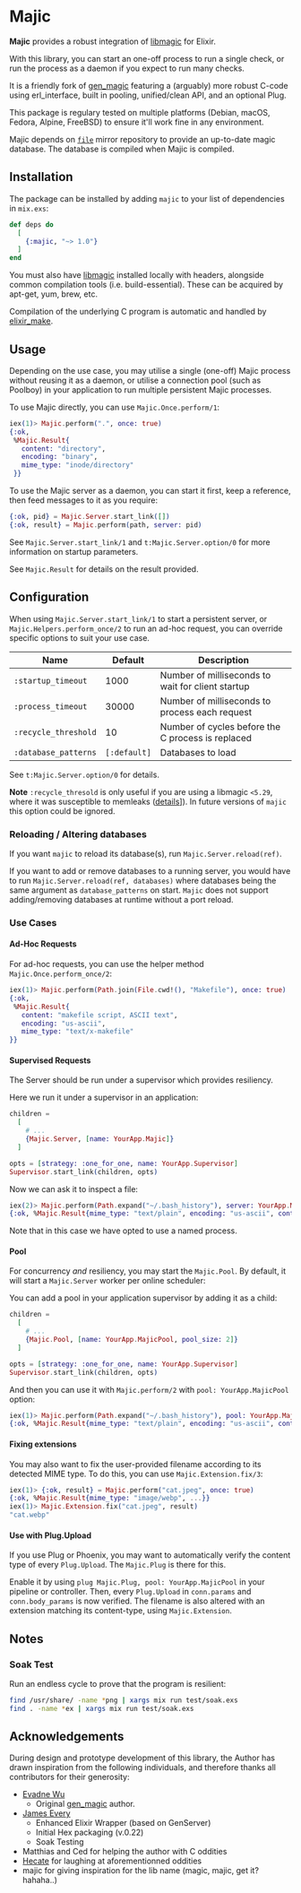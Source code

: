 # Majic

**Majic** provides a robust integration of [libmagic](http://man7.org/linux/man-pages/man3/libmagic.3.html) for Elixir.

With this library, you can start an one-off process to run a single check, or run the process as a daemon if you expect to run
many checks.

It is a friendly fork of [gen_magic](https://github.com/evadne/gen_magic) featuring a (arguably) more robust C-code
using erl_interface, built in pooling, unified/clean API, and an optional Plug.

This package is regulary tested on multiple platforms (Debian, macOS, Fedora, Alpine, FreeBSD) to ensure it'll work fine
in any environment.

Majic depends on [`file`](https://github.com/file/file) mirror repository to provide an up-to-date magic database. The database is compiled when Majic is compiled.

## Installation

The package can be installed by adding `majic` to your list of dependencies in `mix.exs`:

```elixir
def deps do
  [
    {:majic, "~> 1.0"}
  ]
end
```

You must also have [libmagic](http://man7.org/linux/man-pages/man3/libmagic.3.html) installed locally with headers, alongside common compilation tools (i.e. build-essential). These can be acquired by apt-get, yum, brew, etc.

Compilation of the underlying C program is automatic and handled by [elixir_make](https://github.com/elixir-lang/elixir_make).

## Usage

Depending on the use case, you may utilise a single (one-off) Majic process without reusing it as a daemon, or utilise a connection pool (such as Poolboy) in your application to run multiple persistent Majic processes.

To use Majic directly, you can use `Majic.Once.perform/1`:

```elixir
iex(1)> Majic.perform(".", once: true)
{:ok,
 %Majic.Result{
   content: "directory",
   encoding: "binary",
   mime_type: "inode/directory"
 }}
```

To use the Majic server as a daemon, you can start it first, keep a reference, then feed messages to it as you require:

```elixir
{:ok, pid} = Majic.Server.start_link([])
{:ok, result} = Majic.perform(path, server: pid)
```

See `Majic.Server.start_link/1` and `t:Majic.Server.option/0` for more information on startup parameters.

See `Majic.Result` for details on the result provided.

## Configuration

When using `Majic.Server.start_link/1` to start a persistent server, or `Majic.Helpers.perform_once/2` to run an ad-hoc request, you can override specific options to suit your use case.

| Name | Default | Description |
| - | - | - |
| `:startup_timeout` | 1000 | Number of milliseconds to wait for client startup |
| `:process_timeout` | 30000 | Number of milliseconds to process each request |
| `:recycle_threshold` | 10 | Number of cycles before the C process is replaced |
| `:database_patterns` | `[:default]` | Databases to load |

See `t:Majic.Server.option/0` for details.

__Note__ `:recycle_thresold` is only useful if you are using a libmagic `<5.29`, where it was susceptible to memleaks
([details](https://bugs.debian.org/cgi-bin/bugreport.cgi?bug=840754)]). In future versions of `majic` this option could
be ignored.

### Reloading / Altering databases

If you want `majic` to reload its database(s), run `Majic.Server.reload(ref)`.

If you want to add or remove databases to a running server, you would have to run `Majic.Server.reload(ref, databases)`
where databases being the same argument as `database_patterns` on start. `Majic` does not support adding/removing
databases at runtime without a port reload.

### Use Cases

#### Ad-Hoc Requests

For ad-hoc requests, you can use the helper method `Majic.Once.perform_once/2`:

```elixir
iex(1)> Majic.perform(Path.join(File.cwd!(), "Makefile"), once: true)
{:ok,
 %Majic.Result{
   content: "makefile script, ASCII text",
   encoding: "us-ascii",
   mime_type: "text/x-makefile"
}}
```

#### Supervised Requests

The Server should be run under a supervisor which provides resiliency.

Here we run it under a supervisor in an application:

```elixir
children =
  [
    # ...
    {Majic.Server, [name: YourApp.Majic]}
  ]

opts = [strategy: :one_for_one, name: YourApp.Supervisor]
Supervisor.start_link(children, opts)
```

Now we can ask it to inspect a file:

```elixir
iex(2)> Majic.perform(Path.expand("~/.bash_history"), server: YourApp.Majic)
{:ok, %Majic.Result{mime_type: "text/plain", encoding: "us-ascii", content: "ASCII text"}}
```

Note that in this case we have opted to use a named process.

#### Pool

For concurrency *and* resiliency, you may start the `Majic.Pool`. By default, it will start a `Majic.Server`
worker per online scheduler:

You can add a pool in your application supervisor by adding it as a child:

```elixir
children =
  [
    # ...
    {Majic.Pool, [name: YourApp.MajicPool, pool_size: 2]}
  ]

opts = [strategy: :one_for_one, name: YourApp.Supervisor]
Supervisor.start_link(children, opts)
```

And then you can use it with `Majic.perform/2` with `pool: YourApp.MajicPool` option:

```elixir
iex(1)> Majic.perform(Path.expand("~/.bash_history"), pool: YourApp.MajicPool)
{:ok, %Majic.Result{mime_type: "text/plain", encoding: "us-ascii", content: "ASCII text"}}
```
#### Fixing extensions

You may also want to fix the user-provided filename according to its detected MIME type. To do this, you can use `Majic.Extension.fix/3`:

```elixir
iex(1)> {:ok, result} = Majic.perform("cat.jpeg", once: true)
{:ok, %Majic.Result{mime_type: "image/webp", ...}}
iex(1)> Majic.Extension.fix("cat.jpeg", result)
"cat.webp"
```

#### Use with Plug.Upload

If you use Plug or Phoenix, you may want to automatically verify the content type of every `Plug.Upload`. The
`Majic.Plug` is there for this.

Enable it by using `plug Majic.Plug, pool: YourApp.MajicPool` in your pipeline or controller. Then, every `Plug.Upload`
in `conn.params` and `conn.body_params` is now verified. The filename is also altered with an extension matching its
content-type, using `Majic.Extension`.

## Notes

### Soak Test

Run an endless cycle to prove that the program is resilient:

```bash
find /usr/share/ -name *png | xargs mix run test/soak.exs
find . -name *ex | xargs mix run test/soak.exs
```

## Acknowledgements

During design and prototype development of this library, the Author has drawn inspiration from the following individuals, and therefore
thanks all contributors for their generosity:

- [Evadne Wu](https://github.com/evadne)
  - Original [gen_magic](https://github.com/evadne/gen_magic) author.
- [James Every](https://github.com/devstopfix)
  - Enhanced Elixir Wrapper (based on GenServer)
  - Initial Hex packaging (v.0.22)
  - Soak Testing
- Matthias and Ced for helping the author with C oddities
- [Hecate](https://github.com/Kleidukos) for laughing at aforementionned oddities
- majic for giving inspiration for the lib name (magic, majic, get it? hahaha..)
